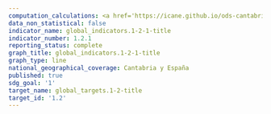 ```yaml
---
computation_calculations: <a href='https://icane.github.io/ods-cantabria/assets/pdf/1.2.1.1_1.pdf' target='_blank'>Proporción de la población que vive por debajo del umbral nacional de pobreza, desglosada por sexo y edad</a><br><a href='https://icane.github.io/ods-cantabria/assets/pdf/1.2.1.2.pdf' target='_blank'>Proporción de la población que vive por debajo del umbral nacional de pobreza, desglosada por sexo y edad</a><br><a href='https://icane.github.io/ods-cantabria/assets/pdf/1.2.1.2_1.pdf' target='_blank'>Proporción de la población que vive por debajo del umbral nacional de pobreza, desglosada por sexo y edad</a>
data_non_statistical: false
indicator_name: global_indicators.1-2-1-title
indicator_number: 1.2.1
reporting_status: complete
graph_title: global_indicators.1-2-1-title
graph_type: line
national_geographical_coverage: Cantabria y España
published: true
sdg_goal: '1'
target_name: global_targets.1-2-title
target_id: '1.2'
---
```

